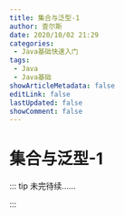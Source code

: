 ```yaml
---
title: 集合与泛型-1
author: 查尔斯
date: 2020/10/02 21:29
categories:
 - Java基础快速入门
tags:
 - Java
 - Java基础
showArticleMetadata: false
editLink: false
lastUpdated: false
showComment: false
---
```


# 集合与泛型-1

::: tip 未完待续......

:::
